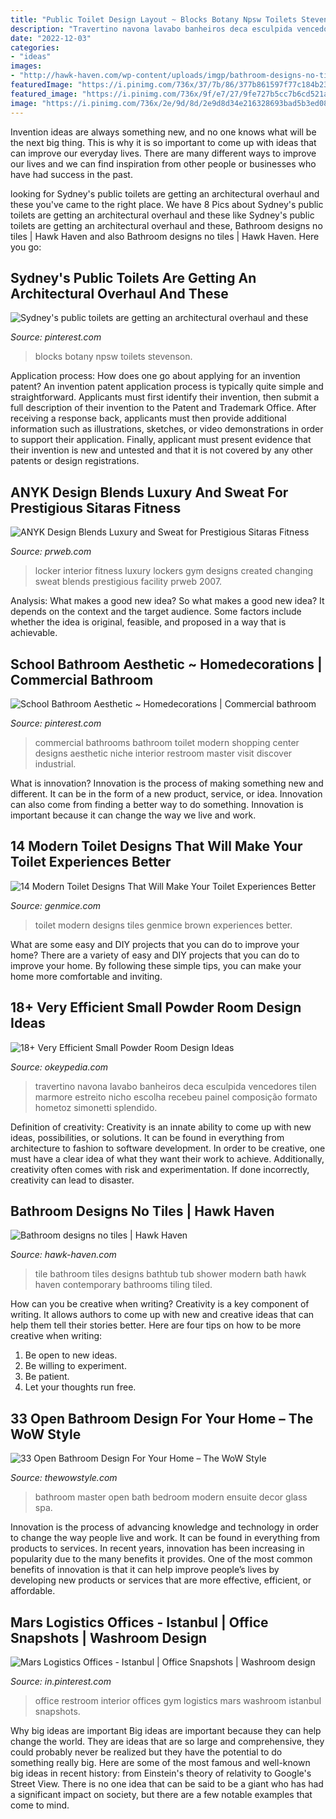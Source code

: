 ```yaml
---
title: "Public Toilet Design Layout ~ Blocks Botany Npsw Toilets Stevenson"
description: "Travertino navona lavabo banheiros deca esculpida vencedores tilen marmore estreito nicho escolha recebeu painel composição formato hometoz simonetti splendido"
date: "2022-12-03"
categories:
- "ideas"
images:
- "http://hawk-haven.com/wp-content/uploads/imgp/bathroom-designs-no-tiles-7-3084.jpg"
featuredImage: "https://i.pinimg.com/736x/37/7b/86/377b861597f77c184b2374eea5d97153.jpg"
featured_image: "https://i.pinimg.com/736x/9f/e7/27/9fe727b5cc7b6cd521a8a3575337ce32.jpg"
image: "https://i.pinimg.com/736x/2e/9d/8d/2e9d8d34e216328693bad5b3ed088e4e.jpg"
---
```



Invention ideas are always something new, and no one knows what will be the next big thing. This is why it is so important to come up with ideas that can improve our everyday lives. There are many different ways to improve our lives and we can find inspiration from other people or businesses who have had success in the past.

	

		
looking for Sydney&#039;s public toilets are getting an architectural overhaul and these you've came to the right place. We have 8 Pics about Sydney&#039;s public toilets are getting an architectural overhaul and these like Sydney&#039;s public toilets are getting an architectural overhaul and these, Bathroom designs no tiles | Hawk Haven and also Bathroom designs no tiles | Hawk Haven. Here you go:
		
    
## Sydney&#039;s Public Toilets Are Getting An Architectural Overhaul And These

<img loading=lazy src="https://i.pinimg.com/736x/9f/e7/27/9fe727b5cc7b6cd521a8a3575337ce32.jpg" onerror="this.onerror=null;this.src='https://tse1.mm.bing.net/th?id=OIP.JFjfOHCgrjlU-DPzAxHCxwHaFj&amp;pid=15.1';" alt="Sydney&#039;s public toilets are getting an architectural overhaul and these">

_Source: pinterest.com_

>blocks botany npsw toilets stevenson. 

	

Application process: How does one go about applying for an invention patent?
An invention patent application process is typically quite simple and straightforward. Applicants must first identify their invention, then submit a full description of their invention to the Patent and Trademark Office. After receiving a response back, applicants must then provide additional information such as illustrations, sketches, or video demonstrations in order to support their application. Finally, applicant must present evidence that their invention is new and untested and that it is not covered by any other patents or design registrations.

    
## ANYK Design Blends Luxury And Sweat For Prestigious Sitaras Fitness

<img loading=lazy src="http://ww1.prweb.com/prfiles/2007/01/27/500656/womensbathsinks1.jpg" onerror="this.onerror=null;this.src='https://tse3.mm.bing.net/th?id=OIP.FaKTluXx4Ur72tOL014RHQHaE3&amp;pid=15.1';" alt="ANYK Design Blends Luxury and Sweat for Prestigious Sitaras Fitness">

_Source: prweb.com_

>locker interior fitness luxury lockers gym designs created changing sweat blends prestigious facility prweb 2007. 

	

Analysis: What makes a good new idea?
So what makes a good new idea? It depends on the context and the target audience. Some factors include whether the idea is original, feasible, and proposed in a way that is achievable.

    
## School Bathroom Aesthetic ~ Homedecorations | Commercial Bathroom

<img loading=lazy src="https://i.pinimg.com/736x/2e/9d/8d/2e9d8d34e216328693bad5b3ed088e4e.jpg" onerror="this.onerror=null;this.src='https://tse4.mm.bing.net/th?id=OIP.1_Q-2UyiNTJSCIrxJdFz2gHaLG&amp;pid=15.1';" alt="School Bathroom Aesthetic ~ Homedecorations | Commercial bathroom">

_Source: pinterest.com_

>commercial bathrooms bathroom toilet modern shopping center designs aesthetic niche interior restroom master visit discover industrial. 

	

What is innovation?
Innovation is the process of making something new and different. It can be in the form of a new product, service, or idea. Innovation can also come from finding a better way to do something. Innovation is important because it can change the way we live and work.

    
## 14 Modern Toilet Designs That Will Make Your Toilet Experiences Better

<img loading=lazy src="https://genmice.com/design-ideas/You-Will-Amaze-To-See-These-Modern-Toilet-Design/284.jpeg" onerror="this.onerror=null;this.src='https://tse1.mm.bing.net/th?id=OIP.DhpDXGZSceq2TMKqVgKmaQHaJ4&amp;pid=15.1';" alt="14 Modern Toilet Designs That Will Make Your Toilet Experiences Better">

_Source: genmice.com_

>toilet modern designs tiles genmice brown experiences better. 

	

What are some easy and DIY projects that you can do to improve your home?
There are a variety of easy and DIY projects that you can do to improve your home. By following these simple tips, you can make your home more comfortable and inviting.

    
## 18+ Very Efficient Small Powder Room Design Ideas

<img loading=lazy src="http://okeypedia.com/wp-content/uploads/2020/09/Very-Efficient-Small-Powder-Room-Design-Ideas-21.jpg" onerror="this.onerror=null;this.src='https://tse1.mm.bing.net/th?id=OIP.v9mJvsWoSftnGeNsvjSIMAHaLH&amp;pid=15.1';" alt="18+ Very Efficient Small Powder Room Design Ideas">

_Source: okeypedia.com_

>travertino navona lavabo banheiros deca esculpida vencedores tilen marmore estreito nicho escolha recebeu painel composição formato hometoz simonetti splendido. 

	

Definition of creativity:
Creativity is an innate ability to come up with new ideas, possibilities, or solutions. It can be found in everything from architecture to fashion to software development. In order to be creative, one must have a clear idea of what they want their work to achieve. Additionally, creativity often comes with risk and experimentation. If done incorrectly, creativity can lead to disaster.

    
## Bathroom Designs No Tiles | Hawk Haven

<img loading=lazy src="http://hawk-haven.com/wp-content/uploads/imgp/bathroom-designs-no-tiles-7-3084.jpg" onerror="this.onerror=null;this.src='https://tse4.mm.bing.net/th?id=OIP.JMhnZyDnMC1675YmHEVRLAHaLr&amp;pid=15.1';" alt="Bathroom designs no tiles | Hawk Haven">

_Source: hawk-haven.com_

>tile bathroom tiles designs bathtub tub shower modern bath hawk haven contemporary bathrooms tiling tiled. 

	

How can you be creative when writing?
Creativity is a key component of writing. It allows authors to come up with new and creative ideas that can help them tell their stories better. Here are four tips on how to be more creative when writing:
1. Be open to new ideas.
2. Be willing to experiment.
3. Be patient.
4. Let your thoughts run free.

    
## 33 Open Bathroom Design For Your Home – The WoW Style

<img loading=lazy src="http://thewowstyle.com/wp-content/uploads/2015/02/lgp-master-bath-agd.jpg" onerror="this.onerror=null;this.src='https://tse4.mm.bing.net/th?id=OIP.a_yx99bklQhJCy9co4fjeQHaFu&amp;pid=15.1';" alt="33 Open Bathroom Design For Your Home – The WoW Style">

_Source: thewowstyle.com_

>bathroom master open bath bedroom modern ensuite decor glass spa. 

	

Innovation is the process of advancing knowledge and technology in order to change the way people live and work. It can be found in everything from products to services. In recent years, innovation has been increasing in popularity due to the many benefits it provides. One of the most common benefits of innovation is that it can help improve people’s lives by developing new products or services that are more effective, efficient, or affordable.

    
## Mars Logistics Offices - Istanbul | Office Snapshots | Washroom Design

<img loading=lazy src="https://i.pinimg.com/736x/37/7b/86/377b861597f77c184b2374eea5d97153.jpg" onerror="this.onerror=null;this.src='https://tse2.mm.bing.net/th?id=OIP.J0SNE8MCi6kAGiMdoc8oiQHaLJ&amp;pid=15.1';" alt="Mars Logistics Offices - Istanbul | Office Snapshots | Washroom design">

_Source: in.pinterest.com_

>office restroom interior offices gym logistics mars washroom istanbul snapshots. 

	

Why big ideas are important
Big ideas are important because they can help change the world. They are ideas that are so large and comprehensive, they could probably never be realized but they have the potential to do something really big. Here are some of the most famous and well-known big ideas in recent history: from Einstein's theory of relativity to Google's Street View. There is no one idea that can be said to be a giant who has had a significant impact on society, but there are a few notable examples that come to mind.

